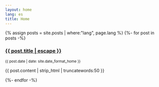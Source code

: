 ```yaml
---
layout: home
lang: es
title: Home
---
```

<div class="row mb-2">
  {% assign posts = site.posts | where:"lang", page.lang  %}
  {%- for post in posts -%}
  <div class="col-md-6">
    <div class="card flex-md-row mb-4 box-shadow h-md-250">
      <div class="card-body d-flex flex-column align-items-start">
        <h3 class="mb-0">
          <a class="text-dark" href="{{ post.url | relative_url }}">{{ post.title | escape }}</a>
        </h3>
        <small class="mb-1 text-muted">{{ post.date | date: site.date_format_home }}</small>
        <p class="card-text mb-auto">{{ post.content | strip_html | truncatewords:50 }}</p>
      </div>
    </div>
  </div>
  {%- endfor -%}
</div>
